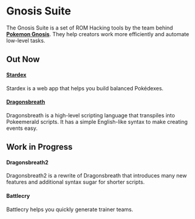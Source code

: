 # Gnosis Suite

The Gnosis Suite is a set of ROM Hacking tools by the team behind **[Pokemon Gnosis](https://github.com/tipsypastels/pokegnosis)**. They help creators work more efficiently and automate low-level tasks.

## Out Now
#### [Stardex](https://stardex.dakota.zone)
Stardex is a web app that helps you build balanced Pokédexes.

#### [Dragonsbreath](https://github.com/tipsypastels/dragonsbreath)
Dragonsbreath is a high-level scripting language that transpiles into Pokeemerald scripts. It has a simple English-like syntax to make creating events easy.

## Work in Progress
#### **Dragonsbreath2**
Dragonsbreath2 is a rewrite of Dragonsbreath that introduces many new features and additional syntax sugar for shorter scripts.

#### **Battlecry**
Battlecry helps you quickly generate trainer teams.
